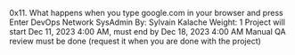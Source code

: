 0x11. What happens when you type google.com in your browser and press Enter
DevOps
Network
SysAdmin
 By: Sylvain Kalache
 Weight: 1
 Project will start Dec 11, 2023 4:00 AM, must end by Dec 18, 2023 4:00 AM
 Manual QA review must be done (request it when you are done with the project)
